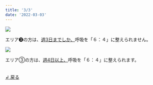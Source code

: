 ```yaml
---
title: '3/3'
date: '2022-03-03'
---
```

![](/images/03_1_.jpg)

エリア➌の方は、[週3日までしか、]()呼吸を「６：４」に整えられません。   

![](/images/03_2_.jpg)

エリア③の方は、[週4日以上、]()呼吸を「６：４」に整えられます。

　  
[ ↲ 戻る ](https://01234567890.thebase.in/about)
